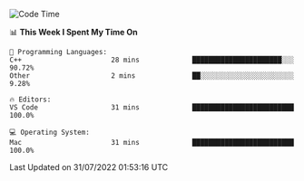 <!--START_SECTION:waka-->
![Code Time](http://img.shields.io/badge/Code%20Time-0%20secs-blue)

📊 **This Week I Spent My Time On** 

```text
💬 Programming Languages: 
C++                      28 mins             ██████████████████████░░░   90.72% 
Other                    2 mins              ██░░░░░░░░░░░░░░░░░░░░░░░   9.28%

🔥 Editors: 
VS Code                  31 mins             █████████████████████████   100.0%

💻 Operating System: 
Mac                      31 mins             █████████████████████████   100.0%

```


 Last Updated on 31/07/2022 01:53:16 UTC
<!--END_SECTION:waka-->
